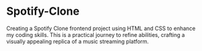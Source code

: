 # Spotify-Clone
Creating a Spotify Clone frontend project using HTML and CSS to enhance my coding skills. This is a practical journey to refine abilities, crafting a visually appealing replica of a music streaming platform.

